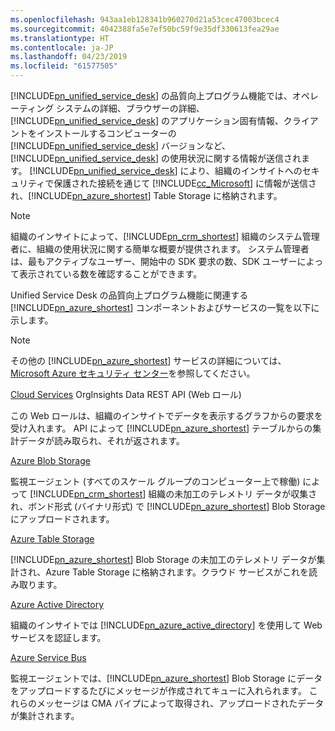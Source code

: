 ```yaml
---
ms.openlocfilehash: 943aa1eb128341b960270d21a53cec47003bcec4
ms.sourcegitcommit: 4042388fa5e7ef50bc59f9e35df330613fea29ae
ms.translationtype: HT
ms.contentlocale: ja-JP
ms.lasthandoff: 04/23/2019
ms.locfileid: "61577505"
---
```

[!INCLUDE[pn_unified_service_desk](pn-unified-service-desk.md)] の品質向上プログラム機能では、オペレーティング システムの詳細、ブラウザーの詳細、[!INCLUDE[pn_unified_service_desk](../includes/pn-unified-service-desk.md)] のアプリケーション固有情報、クライアントをインストールするコンピューターの [!INCLUDE[pn_unified_service_desk](pn-unified-service-desk.md)] バージョンなど、[!INCLUDE[pn_unified_service_desk](pn-unified-service-desk.md)] の使用状況に関する情報が送信されます。 [!INCLUDE[pn_unified_service_desk](pn-unified-service-desk.md)] により、組織のインサイトへのセキュリティで保護された接続を通じて [!INCLUDE[cc_Microsoft](cc-microsoft.md)] に情報が送信され、[!INCLUDE[pn_azure_shortest](pn-azure-shortest.md)] Table Storage に格納されます。
  
> [!NOTE]
>  組織のインサイトによって、[!INCLUDE[pn_crm_shortest](pn-crm-shortest.md)] 組織のシステム管理者に、組織の使用状況に関する簡単な概要が提供されます。 システム管理者は、最もアクティブなユーザー、開始中の SDK 要求の数、SDK ユーザーによって表示されている数を確認することができます。
  
 Unified Service Desk の品質向上プログラム機能に関連する [!INCLUDE[pn_azure_shortest](pn-azure-shortest.md)] コンポーネントおよびサービスの一覧を以下に示します。  
  
> [!NOTE]
>  その他の [!INCLUDE[pn_azure_shortest](pn-azure-shortest.md)] サービスの詳細については、[Microsoft Azure セキュリティ センター](https://azure.microsoft.com/en-us/support/trust-center/)を参照してください。  
  
 [Cloud Services](https://azure.microsoft.com/en-us/services/cloud-services/) OrgInsights Data REST API (Web ロール)  
  
 この Web ロールは、組織のインサイトでデータを表示するグラフからの要求を受け入れます。 API によって [!INCLUDE[pn_azure_shortest](pn-azure-shortest.md)] テーブルからの集計データが読み取られ、それが返されます。  
  
 [Azure Blob Storage](https://azure.microsoft.com/en-us/services/storage/blobs/)  
  
 監視エージェント (すべてのスケール グループのコンピューター上で稼働) によって [!INCLUDE[pn_crm_shortest](pn-crm-shortest.md)] 組織の未加工のテレメトリ データが収集され、ボンド形式 (バイナリ形式) で [!INCLUDE[pn_azure_shortest](pn-azure-shortest.md)] Blob Storage にアップロードされます。  
  
 [Azure Table Storage](https://azure.microsoft.com/en-us/services/storage/tables/)  
  
 [!INCLUDE[pn_azure_shortest](pn-azure-shortest.md)] Blob Storage の未加工のテレメトリ データが集計され、Azure Table Storage に格納されます。クラウド サービスがこれを読み取ります。  
  
 [Azure Active Directory](https://azure.microsoft.com/en-us/services/active-directory/)  
  
 組織のインサイトでは [!INCLUDE[pn_azure_active_directory](pn-azure-active-directory.md)] を使用して Web サービスを認証します。  
  
 [Azure Service Bus](https://azure.microsoft.com/en-us/services/service-bus/)  
  
 監視エージェントでは、[!INCLUDE[pn_azure_shortest](pn-azure-shortest.md)] Blob Storage にデータをアップロードするたびにメッセージが作成されてキューに入れられます。 これらのメッセージは CMA パイプによって取得され、アップロードされたデータが集計されます。